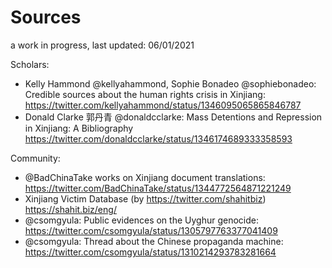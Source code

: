 # Sources
a work in progress, last updated: 06/01/2021

Scholars:

* Kelly Hammond @kellyahammond, Sophie Bonadeo @sophiebonadeo: Credible sources about the human rights crisis in Xinjiang:  
  https://twitter.com/kellyahammond/status/1346095065865846787
* Donald Clarke 郭丹青 @donaldcclarke: Mass Detentions and Repression in Xinjiang: A Bibliography  
  https://twitter.com/donaldcclarke/status/1346174689333358593

Community:

* @BadChinaTake works on Xinjiang document translations:  
  https://twitter.com/BadChinaTake/status/1344772564871221249
* Xinjiang Victim Database (by https://twitter.com/shahitbiz)  
  https://shahit.biz/eng/ 
* @csomgyula: Public evidences on the Uyghur genocide:  
  https://twitter.com/csomgyula/status/1305797763377041409
* @csomgyula: Thread about the Chinese propaganda machine:  
  https://twitter.com/csomgyula/status/1310214293783281664
